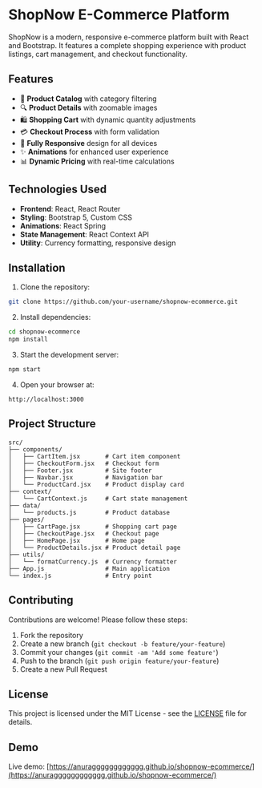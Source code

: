 # ShopNow E-Commerce Platform

ShopNow is a modern, responsive e-commerce platform built with React and Bootstrap. It features a complete shopping experience with product listings, cart management, and checkout functionality.

## Features

- 🛒 **Product Catalog** with category filtering
- 🔍 **Product Details** with zoomable images
- 🛍️ **Shopping Cart** with dynamic quantity adjustments
- 💳 **Checkout Process** with form validation
- 📱 **Fully Responsive** design for all devices
- ✨ **Animations** for enhanced user experience
- 📊 **Dynamic Pricing** with real-time calculations

## Technologies Used

- **Frontend**: React, React Router
- **Styling**: Bootstrap 5, Custom CSS
- **Animations**: React Spring
- **State Management**: React Context API
- **Utility**: Currency formatting, responsive design

## Installation

1. Clone the repository:
```bash
git clone https://github.com/your-username/shopnow-ecommerce.git
```

2. Install dependencies:
```bash
cd shopnow-ecommerce
npm install
```

3. Start the development server:
```bash
npm start
```

4. Open your browser at:
```
http://localhost:3000
```

## Project Structure

```
src/
├── components/
│   ├── CartItem.jsx       # Cart item component
│   ├── CheckoutForm.jsx   # Checkout form
│   ├── Footer.jsx         # Site footer
│   ├── Navbar.jsx         # Navigation bar
│   └── ProductCard.jsx    # Product display card
├── context/
│   └── CartContext.js     # Cart state management
├── data/
│   └── products.js        # Product database
├── pages/
│   ├── CartPage.jsx       # Shopping cart page
│   ├── CheckoutPage.jsx   # Checkout page
│   ├── HomePage.jsx       # Home page
│   └── ProductDetails.jsx # Product detail page
├── utils/
│   └── formatCurrency.js  # Currency formatter
├── App.js                 # Main application
└── index.js               # Entry point
```

## Contributing

Contributions are welcome! Please follow these steps:

1. Fork the repository
2. Create a new branch (`git checkout -b feature/your-feature`)
3. Commit your changes (`git commit -am 'Add some feature'`)
4. Push to the branch (`git push origin feature/your-feature`)
5. Create a new Pull Request

## License

This project is licensed under the MIT License - see the [LICENSE](LICENSE) file for details.

## Demo

Live demo: [https://anuragggggggggggg.github.io/shopnow-ecommerce/](https://anuragggggggggggg.github.io/shopnow-ecommerce/)